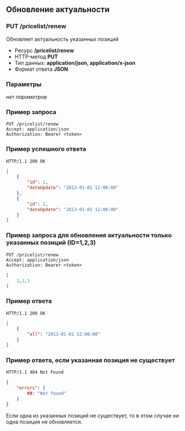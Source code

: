 ## Обновление актуальности

### PUT /pricelist/renew

Обновляет актуальность указанных позиций

- Ресурс **/pricelist/renew**
- HTTP-метод **PUT**
- Тип данных: **application/json, application/x-json**
- Формат ответа **JSON**

### Параметры

*нет параметров*

### Пример запроса

```http
PUT /pricelist/renew
Accept: application/json
Authorization: Bearer <token>
```

### Пример успешного ответа

```http
HTTP/1.1 200 OK
```
```json
[
    {
        "id": 1, 
        "dateUpdate": "2013-01-01 12:00:00"
    },
    {
        "id": 2, 
        "dateUpdate": "2013-01-01 12:00:00"
    }
]
```

### Пример запроса для обновления актуальности только указанных позиций (ID=1,2,3)

```http
PUT /pricelist/renew
Accept: application/json
Authorization: Bearer <token>
```
```json
[
    1,2,3
]
```

### Пример ответа

```http
HTTP/1.1 200 OK
```
```json
[
    {
        "all": "2013-01-01 12:00:00"
    }
]
```

### Пример ответа, если указанная позиция не существует

```
HTTP/1.1 404 Not Found
```
```json
{
    "errors": {
        99: "Not found"
    }
}
```
Если одна из указанных позиций не существует, то в этом случае ни одна позиция не обновляется.
